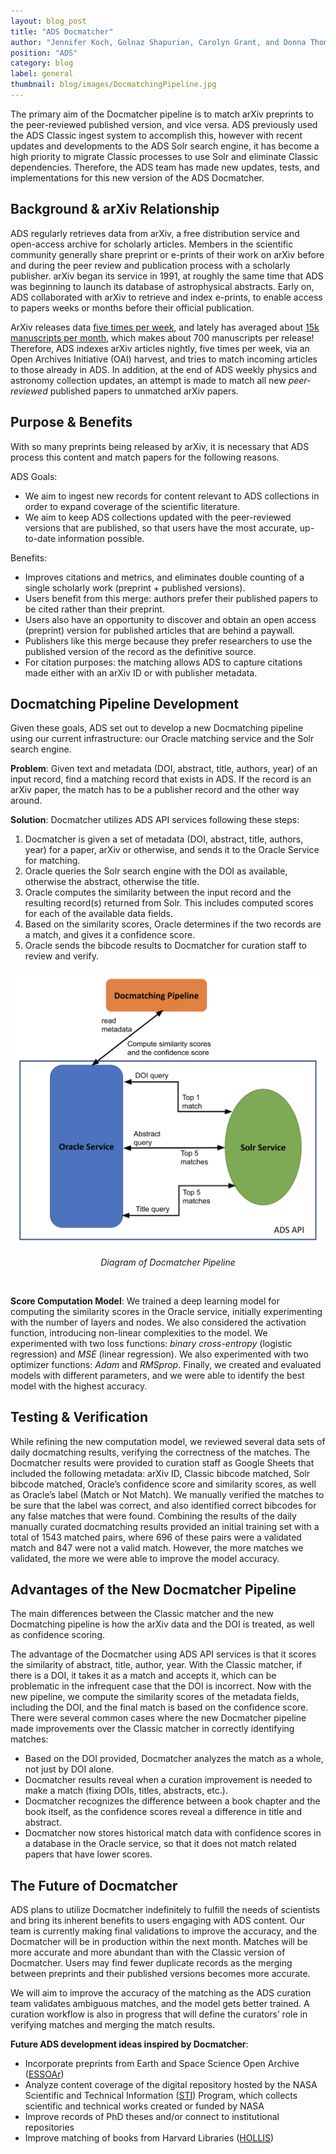 ```yaml
---
layout: blog_post
title: "ADS Docmatcher"
author: "Jennifer Koch, Golnaz Shapurian, Carolyn Grant, and Donna Thompson"
position: "ADS"
category: blog
label: general
thumbnail: blog/images/DocmatchingPipeline.jpg
---
```


The primary aim of the Docmatcher pipeline is to match arXiv preprints to the peer-reviewed published version, and vice versa. ADS previously used the ADS Classic ingest system to accomplish this, however with recent updates and developments to the ADS Solr search engine, it has become a high priority to migrate Classic processes to use Solr and eliminate Classic dependencies. Therefore, the ADS team has made new updates, tests, and implementations for this new version of the ADS Docmatcher.

## Background & arXiv Relationship
ADS regularly retrieves data from arXiv, a free distribution service and open-access archive for scholarly articles. Members in the scientific community generally share preprint or e-prints of their work on arXiv before and during the peer review and publication process with a scholarly publisher. arXiv began its service in 1991, at roughly the same time that ADS was beginning to launch its database of astrophysical abstracts. Early on, ADS collaborated with arXiv to retrieve and index e-prints, to enable access to papers weeks or months before their official publication.

ArXiv releases data [five times per week](https://arxiv.org/help/availability), and lately has averaged about [15k manuscripts per month](https://arxiv.org/stats/monthly_submissions), which makes about 700 manuscripts per release! Therefore, ADS indexes arXiv articles nightly, five times per week, via an Open Archives Initiative (OAI) harvest, and tries to match incoming articles to those already in ADS. In addition, at the end of ADS weekly physics and astronomy collection updates, an attempt is made to match all new _peer-reviewed_ published papers to unmatched arXiv papers.

## Purpose & Benefits
With so many preprints being released by arXiv, it is necessary that ADS process this content and match papers for the following reasons.

ADS Goals:

- We aim to ingest new records for content relevant to ADS collections in order to expand coverage of the scientific literature. 
- We aim to keep ADS collections updated with the peer-reviewed versions that are published, so that users have the most accurate, up-to-date information possible.

Benefits:

- Improves citations and metrics, and eliminates double counting of a single scholarly work (preprint + published versions).
- Users benefit from this merge: authors prefer their published papers to be cited rather than their preprint. 
- Users also have an opportunity to discover and obtain an open access (preprint) version for published articles that are behind a paywall.
- Publishers like this merge because they prefer researchers to use the published version of the record as the definitive source.
- For citation purposes: the matching allows ADS to capture citations made either with an arXiv ID or with publisher metadata.

## Docmatching Pipeline Development

Given these goals, ADS set out to develop a new Docmatching pipeline using our current infrastructure: our Oracle matching service and the Solr search engine.

**Problem**: Given text and metadata (DOI, abstract, title, authors, year) of an input record, find a matching record that exists in ADS. If the record is an arXiv paper, the match has to be a publisher record and the other way around. 

**Solution**: Docmatcher utilizes ADS API services following these steps:

1. Docmatcher is given a set of metadata (DOI, abstract, title, authors, year) for a paper, arXiv or otherwise, and sends it to the Oracle Service for matching.
2. Oracle queries the Solr search engine with the DOI as available, otherwise the abstract, otherwise the title.
3. Oracle computes the similarity between the input record and the resulting record(s) returned from Solr. This includes computed scores for each of the available data fields.
4. Based on the similarity scores, Oracle determines if the two records are a match, and gives it a confidence score.
5. Oracle sends the bibcode results to Docmatcher for curation staff to review and verify.

<p align="center"
<div class="text-center">
 <img class="img-thumbnail" alt="Flow diagram of Docmatcher Pipeline" src="https://github.com/jrkoch127/docmatcher_blog/blob/main/DocmatchingPipeline.jpeg" width=800 align="center" />
</div>
</p> 
<p align="center">
           <em>Diagram of Docmatcher Pipeline</em>
</p>
<br>

**Score Computation Model**: We trained a deep learning model for computing the similarity scores in the Oracle service, initially experimenting with the number of layers and nodes. We also considered the activation function, introducing non-linear complexities to the model. We experimented with two loss functions: _binary cross-entropy_ (logistic regression) and _MSE_ (linear regression). We also experimented with two optimizer functions: _Adam_ and _RMSprop_. Finally, we created and evaluated models with different parameters, and we were able to identify the best model with the highest accuracy. 

## Testing & Verification
While refining the new computation model, we reviewed several data sets of daily docmatching results, verifying the correctness of the matches. The Docmatcher results were provided to curation staff as Google Sheets that included the following metadata: arXiv ID, Classic bibcode matched, Solr bibcode matched, Oracle’s confidence score and similarity scores, as well as Oracle’s label (Match or Not Match). We manually verified the matches to be sure that the label was correct, and also identified correct bibcodes for any false matches that were found. Combining the results of the daily manually curated docmatching results provided an initial training set with a total of 1543 matched pairs, where 696 of these pairs were a validated match and 847 were not a valid match. However, the more matches we validated, the more we were able to improve the model accuracy.

## Advantages of the New Docmatcher Pipeline
The main differences between the Classic matcher and the new Docmatching pipeline is how the arXiv data and the DOI is treated, as well as confidence scoring. 

The advantage of the Docmatcher using ADS API services is that it scores the similarity of abstract, title, author, year. With the Classic matcher, if there is a DOI, it takes it as a match and accepts it, which can be problematic in the infrequent case that the DOI is incorrect. Now with the new pipeline, we compute the similarity scores of the metadata fields, including the DOI, and the final match is based on the confidence score. There were several common cases where the new Docmatcher pipeline made improvements over the Classic matcher in correctly identifying matches:
 
- Based on the DOI provided, Docmatcher analyzes the match as a whole, not just by DOI alone.
- Docmatcher results reveal when a curation improvement is needed to make a match (fixing DOIs, titles, abstracts, etc.).
- Docmatcher recognizes the difference between a book chapter and the book itself, as the confidence scores reveal a difference in title and abstract.
- Docmatcher now stores historical match data with confidence scores in a database in the Oracle service, so that it does not match related papers that have lower scores.

## The Future of Docmatcher
ADS plans to utilize Docmatcher indefinitely to fulfill the needs of scientists and bring its inherent benefits to users engaging with ADS content. Our team is currently making final validations to improve the accuracy, and the Docmatcher will be in production within the next month. Matches will be more accurate and more abundant than with the Classic version of Docmatcher. Users may find fewer duplicate records as the merging between preprints and their published versions becomes more accurate. 

We will aim to improve the accuracy of the matching as the ADS curation team validates ambiguous matches, and the model gets better trained. A curation workflow is also in progress that will define the curators’ role in verifying matches and merging the match results.

**Future ADS development ideas inspired by Docmatcher**:
- Incorporate preprints from Earth and Space Science Open Archive ([ESSOAr](https://www.essoar.org/))
- Analyze content coverage of the digital repository hosted by the NASA Scientific and Technical Information ([STI](https://www.sti.nasa.gov/)) Program, which collects scientific and technical works created or funded by NASA
- Improve records of PhD theses and/or connect to institutional repositories
- Improve matching of books from Harvard Libraries ([HOLLIS](https://hollis.harvard.edu/))


